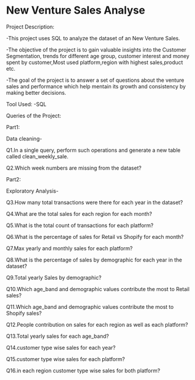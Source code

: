 # New Venture Sales Analyse
Project Description:

-This project uses SQL to analyze the dataset of an New Venture Sales.

-The objective of the project is to gain valuable insights into the  Customer Segmentation, trends for different age group, customer interest and money spent by customer,Most used platform,region with highest sales,product etc.

-The goal of the project is to answer a set of questions about the venture sales and  performance which help mentain its growth and consistency by making better decisions.

Tool Used:
-SQL

Queries of the Project:

Part1:

Data cleaning-

Q1.In a single query, perform such operations and generate a new table called clean_weekly_sale.

Q2.Which week numbers are missing from the dataset?

Part2:

Exploratory Analysis-

Q3.How many total transactions were there for each year in the dataset?

Q4.What are the total sales for each region for each month?

Q5.What is the total count of transactions for each platform?

Q6.What is the percentage of sales for Retail vs Shopify for 
each month?

Q7.Max yearly and monthly sales for each platform?

Q8.What is the percentage of sales by demographic for each year in the dataset?

Q9.Total yearly Sales by demographic?

Q10.Which age_band and demographic values contribute the most to Retail sales?

Q11.Which age_band and demographic values contribute the most to Shopify sales?

Q12.People contribution on sales for each region as well as each platform?

Q13.Total yearly sales for each age_band?

Q14.customer type wise sales for each year?

Q15.customer type wise sales for each platform?

Q16.in each region customer type wise sales for both platform?
